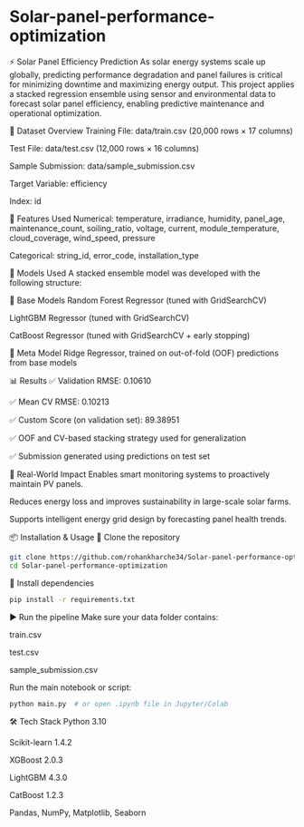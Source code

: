 # Solar-panel-performance-optimization

⚡ Solar Panel Efficiency Prediction
As solar energy systems scale up globally, predicting performance degradation and panel failures is critical for minimizing downtime and maximizing energy output. This project applies a stacked regression ensemble using sensor and environmental data to forecast solar panel efficiency, enabling predictive maintenance and operational optimization.

📁 Dataset Overview
Training File: data/train.csv (20,000 rows × 17 columns)

Test File: data/test.csv (12,000 rows × 16 columns)

Sample Submission: data/sample_submission.csv

Target Variable: efficiency

Index: id

🧪 Features Used
Numerical: temperature, irradiance, humidity, panel_age, maintenance_count, soiling_ratio, voltage, current, module_temperature, cloud_coverage, wind_speed, pressure

Categorical: string_id, error_code, installation_type

🧠 Models Used
A stacked ensemble model was developed with the following structure:

🔁 Base Models
Random Forest Regressor (tuned with GridSearchCV)

LightGBM Regressor (tuned with GridSearchCV)

CatBoost Regressor (tuned with GridSearchCV + early stopping)

🧠 Meta Model
Ridge Regressor, trained on out-of-fold (OOF) predictions from base models

📊 Results
✅ Validation RMSE: 0.10610

✅ Mean CV RMSE: 0.10213

✅ Custom Score (on validation set): 89.38951

✅ OOF and CV-based stacking strategy used for generalization

✅ Submission generated using predictions on test set

🚀 Real-World Impact
Enables smart monitoring systems to proactively maintain PV panels.

Reduces energy loss and improves sustainability in large-scale solar farms.

Supports intelligent energy grid design by forecasting panel health trends.

📦 Installation & Usage
🔗 Clone the repository
```bash
git clone https://github.com/rohankharche34/Solar-panel-performance-optimization.git
cd Solar-panel-performance-optimization
```

💾 Install dependencies
```bash
pip install -r requirements.txt
```

▶️ Run the pipeline
Make sure your data folder contains:

train.csv

test.csv

sample_submission.csv

Run the main notebook or script:

```bash
python main.py  # or open .ipynb file in Jupyter/Colab
```

🛠 Tech Stack
Python 3.10

Scikit-learn 1.4.2

XGBoost 2.0.3

LightGBM 4.3.0

CatBoost 1.2.3

Pandas, NumPy, Matplotlib, Seaborn
